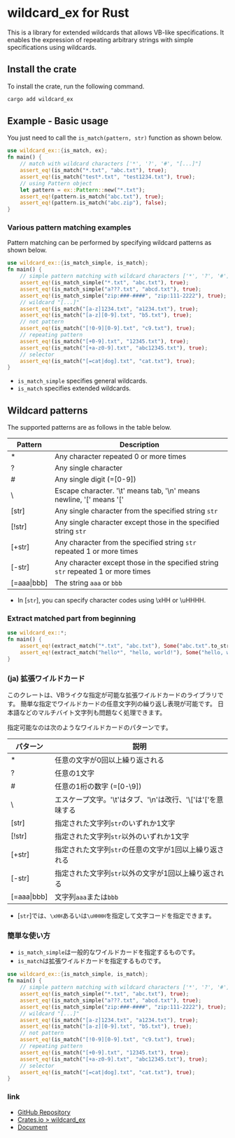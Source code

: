 # wildcard_ex for Rust

This is a library for extended wildcards that allows VB-like specifications.
It enables the expression of repeating arbitrary strings with simple specifications using wildcards.

## Install the crate

To install the crate, run the following command.

```sh
cargo add wildcard_ex
```

## Example - Basic usage

You just need to call the `is_match(pattern, str)` function as shown below.

```rust
use wildcard_ex::{is_match, ex};
fn main() {
    // match with wildcard characters ['*', '?', '#', "[...]"]
    assert_eq!(is_match("*.txt", "abc.txt"), true);
    assert_eq!(is_match("test*.txt", "test1234.txt"), true);
    // using Pattern object
    let pattern = ex::Pattern::new("*.txt");
    assert_eq!(pattern.is_match("abc.txt"), true);
    assert_eq!(pattern.is_match("abc.zip"), false);
}
```

### Various pattern matching examples

Pattern matching can be performed by specifying wildcard patterns as shown below.

```rust
use wildcard_ex::{is_match_simple, is_match};
fn main() {
    // simple pattern matching with wildcard characters ['*', '?', '#']
    assert_eq!(is_match_simple("*.txt", "abc.txt"), true);
    assert_eq!(is_match_simple("a???.txt", "abcd.txt"), true);
    assert_eq!(is_match_simple("zip:###-####", "zip:111-2222"), true); // '#' is number
    // wildcard "[...]"
    assert_eq!(is_match("[a-z]1234.txt", "a1234.txt"), true);
    assert_eq!(is_match("[a-z][0-9].txt", "b5.txt"), true);
    // not pattern
    assert_eq!(is_match("[!0-9][0-9].txt", "c9.txt"), true);
    // repeating pattern
    assert_eq!(is_match("[+0-9].txt", "12345.txt"), true);
    assert_eq!(is_match("[+a-z0-9].txt", "abc12345.txt"), true);
    // selector
    assert_eq!(is_match("[=cat|dog].txt", "cat.txt"), true);
}
```

- `is_match_simple` specifies general wildcards.
- `is_match` specifies extended wildcards.

## Wildcard patterns

The supported patterns are as follows in the table below.

| Pattern       | Description                                                                       |
| ------------- | --------------------------------------------------------------------------------- |
| *             | Any character repeated 0 or more times                                            |
| ?             | Any single character                                                              |
| #             | Any single digit (=\[0-9\])                                                       |
| \             | Escape character. '\t' means tab, '\n' means newline, '\[' means '['              |
| \[str\]       | Any single character from the specified string `str`                              |
| \[!str\]      | Any single character except those in the specified string `str`                   |
| \[+str\]      | Any character from the specified string `str` repeated 1 or more times            |
| \[-str\]      | Any character except those in the specified string `str` repeated 1 or more times |
| \[=aaa\|bbb\] | The string `aaa` or `bbb`                                                         |

- In \[`str`\], you can specify character codes using \xHH or \uHHHH.

### Extract matched part from beginning

```rust
use wildcard_ex::*;
fn main() {
    assert_eq!(extract_match("*.txt", "abc.txt"), Some("abc.txt".to_string()));
    assert_eq!(extract_match("hello*", "hello, world!"), Some("hello, world!".to_string()));
}
```


### (ja) 拡張ワイルドカード

このクレートは、VBライクな指定が可能な拡張ワイルドカードのライブラリです。
簡単な指定でワイルドカードの任意文字列の繰り返し表現が可能です。
日本語などのマルチバイト文字列も問題なく処理できます。

指定可能なのは次のようなワイルドカードのパターンです。

| パターン       | 説明                                                         |
| ------------- | ----------------------------------------------------------- |
| *             | 任意の文字が0回以上繰り返される                                  |
| ?             | 任意の1文字                                                   |
| #             | 任意の1桁の数字 (=\[0-\9])                                     |
| \             | エスケープ文字。'\t'はタブ、'\n'は改行、'\\\['は'\['を意味する     |
| \[str\]       | 指定された文字列`str`のいずれか1文字                            |
| \[!str\]      | 指定された文字列`str`以外のいずれか1文字                         |
| \[+str\]      | 指定された文字列`str`の任意の文字が1回以上繰り返される              |
| \[-str\]      | 指定された文字列`str`以外の文字が1回以上繰り返される               |
| \[=aaa\|bbb\] | 文字列`aaa`または`bbb`                                        |

- \[`str`\]では、`\xHH`あるいは`\uHHHH`を指定して文字コードを指定できます。

### 簡単な使い方

- `is_match_simple`は一般的なワイルドカードを指定するものです。
- `is_match`は拡張ワイルドカードを指定するものです。

```rust
use wildcard_ex::{is_match_simple, is_match};
fn main() {
    // simple pattern matching with wildcard characters ['*', '?', '#']
    assert_eq!(is_match_simple("*.txt", "abc.txt"), true);
    assert_eq!(is_match_simple("a???.txt", "abcd.txt"), true);
    assert_eq!(is_match_simple("zip:###-####", "zip:111-2222"), true); // '#' is number
    // wildcard "[...]"
    assert_eq!(is_match("[a-z]1234.txt", "a1234.txt"), true);
    assert_eq!(is_match("[a-z][0-9].txt", "b5.txt"), true);
    // not pattern
    assert_eq!(is_match("[!0-9][0-9].txt", "c9.txt"), true);
    // repeating pattern
    assert_eq!(is_match("[+0-9].txt", "12345.txt"), true);
    assert_eq!(is_match("[+a-z0-9].txt", "abc12345.txt"), true);
    // selector
    assert_eq!(is_match("[=cat|dog].txt", "cat.txt"), true);
}
```

### link

- [GitHub Repository](https://github.com/kujirahand/wildcard_ex-rust)
- [Crates.io > wildcard_ex](https://crates.io/crates/wildcard_ex)
- [Document](https://docs.rs/wildcard_ex/)
